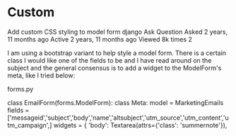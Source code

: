 # Custom
 
Add custom CSS styling to model form django
Ask Question
Asked 2 years, 11 months ago
Active 2 years, 11 months ago
Viewed 8k times
2

I am using a bootstrap variant to help style a model form. There is a certain class I would like one of the fields to be and I have read around on the subject and the general consensus is to add a widget to the ModelForm's meta, like I tried below:

forms.py

class EmailForm(forms.ModelForm):
    class Meta:
        model = MarketingEmails
        fields = ['messageid','subject','body','name','altsubject','utm_source','utm_content','utm_campaign',]
        widgets = {
            'body': Textarea(attrs={'class': 'summernote'}),